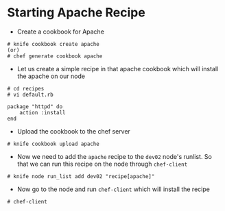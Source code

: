 # Starting Apache Recipe

- Create a cookbook for Apache

```
# knife cookbook create apache
(or)
# chef generate cookbook apache
```

- Let us create a simple recipe in that apache cookbook which will install the apache on our node

```
# cd recipes
# vi default.rb

package "httpd" do
	action :install
end
```

- Upload the cookbook to the chef server

```
# knife cookbook upload apache
```

- Now we need to add the `apache` recipe to the `dev02` node's runlist. So that we can run this recipe on the node through `chef-client`

```
# knife node run_list add dev02 "recipe[apache]"
```

- Now go to the node and run `chef-client` which will install the recipe

```
# chef-client
```
